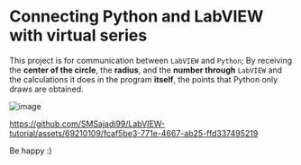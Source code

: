 # Connecting Python and LabVIEW with virtual series

This project is for communication between `LabVIEW` and `Python`; By receiving the **center of the circle**, the **radius**, and the **number through** `LabVIEW` and the calculations it does in the program **itself**, the points that Python only draws are obtained.

![image](https://github.com/SMSajadi99/LabVIEW-tutorial/assets/69210109/893dcd4c-b066-4cbc-9bf1-a05d2844156b)


https://github.com/SMSajadi99/LabVIEW-tutorial/assets/69210109/fcaf5be3-771e-4667-ab25-ffd337495219


 Be happy :)

